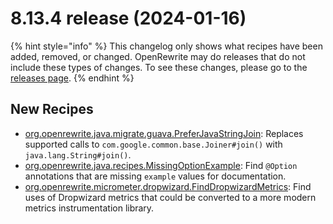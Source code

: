 # 8.13.4 release (2024-01-16)

{% hint style="info" %}
This changelog only shows what recipes have been added, removed, or changed. OpenRewrite may do releases that do not include these types of changes. To see these changes, please go to the [releases page](https://github.com/openrewrite/rewrite/releases).
{% endhint %}

## New Recipes

* [org.openrewrite.java.migrate.guava.PreferJavaStringJoin](https://docs.openrewrite.org/recipes/java/migrate/guava/preferjavastringjoin): Replaces supported calls to `com.google.common.base.Joiner#join()` with `java.lang.String#join()`. 
* [org.openrewrite.java.recipes.MissingOptionExample](https://docs.openrewrite.org/recipes/java/recipes/missingoptionexample): Find `@Option` annotations that are missing `example` values for documentation. 
* [org.openrewrite.micrometer.dropwizard.FindDropwizardMetrics](https://docs.openrewrite.org/recipes/micrometer/dropwizard/finddropwizardmetrics): Find uses of Dropwizard metrics that could be converted to a more modern metrics instrumentation library. 

